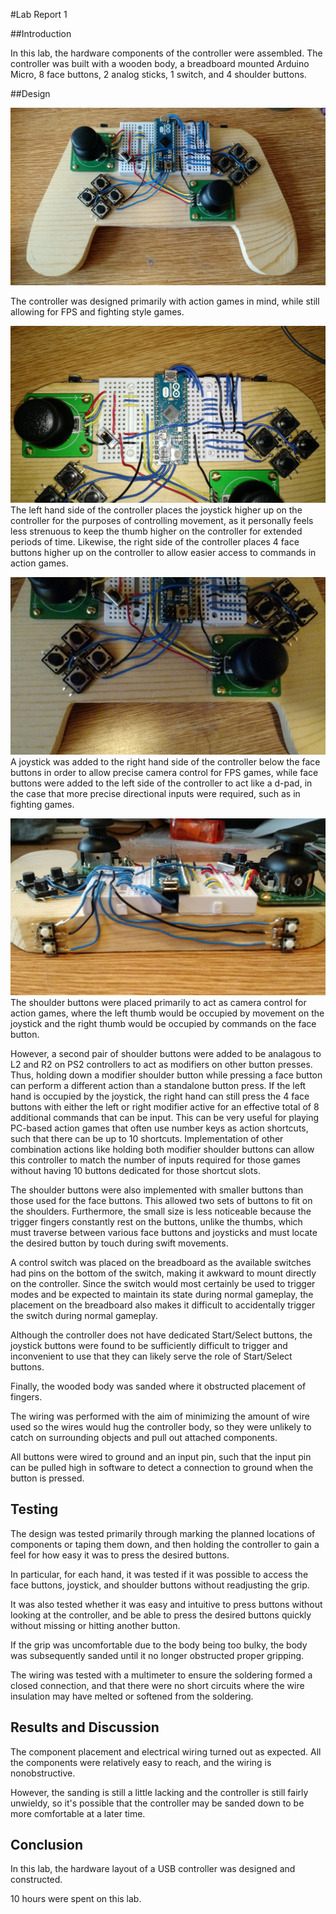 #Lab Report 1

##Introduction

In this lab, the hardware components of the controller were assembled. The controller was built with a wooden body, a breadboard mounted Arduino Micro, 8 face buttons, 2 analog sticks, 1 switch, and 4 shoulder buttons.

##Design

![alt-text](https://github.com/hhuang42/Video-Game-Console-Design/blob/master/Lab-1/full_view.jpg)

The controller was designed primarily with action games in mind, while still allowing for FPS and fighting style games.

![alt-text](https://github.com/hhuang42/Video-Game-Console-Design/blob/master/Lab-1/top_view.jpg)
The left hand side of the controller places the joystick higher up on the controller for the purposes of controlling movement, as it personally feels less strenuous to keep the thumb higher on the controller for extended periods of time. Likewise, the right side of the controller places 4 face buttons higher up on the controller to allow easier access to commands in action games.

![alt-text](https://github.com/hhuang42/Video-Game-Console-Design/blob/master/Lab-1/bottom_view.jpg)
A joystick was added to the right hand side of the controller below the face buttons in order to allow precise camera control for FPS games, while face buttons were added to the left side of the controller to act like a d-pad, in the case that more precise directional inputs were required, such as in fighting games.


![alt-text](https://github.com/hhuang42/Video-Game-Console-Design/blob/master/Lab-1/shoulder_view.jpg)
The shoulder buttons were placed primarily to act as camera control for action games, where the left thumb would be occupied by movement on the joystick and the right thumb would be occupied by commands on the face button.

However, a second pair of shoulder buttons were added to be analagous to L2 and R2 on PS2 controllers to act as modifiers on other button presses. Thus, holding down a modifier shoulder button while pressing a face button can perform a different action than a standalone button press. If the left hand is occupied by the joystick, the right hand can still press the 4 face buttons with either the left or right modifier active for an effective total of 8 additional commands that can be input. This can be very useful for playing PC-based action games that often use number keys as action shortcuts, such that there can be up to 10 shortcuts. Implementation of other combination actions like holding both modifier shoulder buttons can allow this controller to match the number of inputs required for those games without having 10 buttons dedicated for those shortcut slots.

The shoulder buttons were also implemented with smaller buttons than those used for the face buttons. This allowed two sets of buttons to fit on the shoulders. Furthermore, the small size is less noticeable because the trigger fingers constantly rest on the buttons, unlike the thumbs, which must traverse between various face buttons and joysticks and must locate the desired button by touch during swift movements.

A control switch was placed on the breadboard as the available switches had pins on the bottom of the switch, making it awkward to mount directly on the controller. Since the switch would most certainly be used to trigger modes and be expected to maintain its state during normal gameplay, the placement on the breadboard also makes it difficult to accidentally trigger the switch during normal gameplay.

Although the controller does not have dedicated Start/Select buttons, the joystick buttons were found to be sufficiently difficult to trigger and inconvenient to use that they can likely serve the role of Start/Select buttons.

Finally, the wooded body was sanded where it obstructed placement of fingers.

The wiring was performed with the aim of minimizing the amount of wire used so the wires would hug the controller body, so they were unlikely to catch on surrounding objects and pull out attached components.

All buttons were wired to ground and an input pin, such that the input pin can be pulled high in software to detect a connection to ground when the button is pressed.

## Testing

The design was tested primarily through marking the planned locations of components or taping them down, and then holding the controller to gain a feel for how easy it was to press the desired buttons.

In particular, for each hand, it was tested if it was possible to access the face buttons, joystick, and shoulder buttons without readjusting the grip.

It was also tested whether it was easy and intuitive to press buttons without looking at the controller, and be able to press the desired buttons quickly without missing or hitting another button.

If the grip was uncomfortable due to the body being too bulky, the body was subsequently sanded until it no longer obstructed proper gripping.

The wiring was tested with a multimeter to ensure the soldering formed a closed connection, and that there were no short circuits where the wire insulation may have melted or softened from the soldering.

## Results and Discussion

The component placement and electrical wiring turned out as expected. All the components were relatively easy to reach, and the wiring is nonobstructive.

However, the sanding is still a little lacking and the controller is still fairly unwieldy, so it's possible that the controller may be sanded down to be more comfortable at a later time.

## Conclusion

In this lab, the hardware layout of a USB controller was designed and constructed.

10 hours were spent on this lab.
